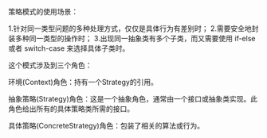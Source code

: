 策略模式的使用场景：

1.针对同一类型问题的多种处理方式，仅仅是具体行为有差别时； 
2.需要安全地封装多种同一类型的操作时； 
3.出现同一抽象类有多个子类，而又需要使用 if-else 或者 switch-case 来选择具体子类时。

这个模式涉及到三个角色：

环境(Context)角色：持有一个Strategy的引用。

抽象策略(Strategy)角色：这是一个抽象角色，通常由一个接口或抽象类实现。此角色给出所有的具体策略类所需的接口。

具体策略(ConcreteStrategy)角色：包装了相关的算法或行为。